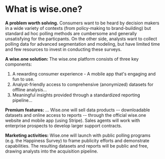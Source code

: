 # What is wise.one?

**A problem worth solving.** Consumers want to be heard by decision makers in a wide variety of contexts \(from policy-making to brand-building\) but standard ad hoc polling methods are cumbersome and generally unsatisfying for the particpants. On the other side, analysts want to collect polling data for advanced segmentation and modeling, but have limited time and few resources to invest in conducting these surveys.

**A wise.one solution:** The wise.one platform consists of three key components: 

1. A rewarding consumer experience - A mobile app that's engaging and fun to use.
2. Analyst-friendly access to comprehensive \(anonymized\) datasets for offline analysis... 
3. Meaningful insights provided through a standardized reporting pipeline...

**Premium features:** ... Wise.one will sell data products -- downloadable datasets and online access to reports -- through the official wise.one website and mobile app \(using Stripe\). Sales agents will work with enterprise prospects to develop larger support contracts.

**Marketing activities:** Wise.one will launch with public polling programs \(e.g. the Happiness Survey\) to frame publicity efforts and demonstrate capabilities. The resulting datasets and reports will be public and free, drawing analysts into the acquisition pipeline.

